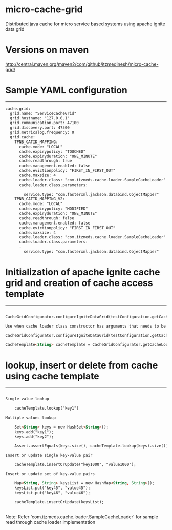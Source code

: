 # micro-cache-grid
Distributed java cache for micro service based systems using apache ignite data grid

# Versions on maven
http://central.maven.org/maven2/com/github/itzmedinesh/micro-cache-grid/

# Sample YAML configuration
***********************************
```html
cache.grid:
  grid.name: "ServiceCacheGrid"
  grid.hostname: "127.0.0.1"
  grid.communication.port: 47100
  grid.discovery.port: 47500
  grid.metricslog.frequency: 0
  grid.cache:
    TPNB_CATID_MAPPING:
      cache.mode: "LOCAL"
      cache.expirypolicy: "TOUCHED"
      cache.expiryduration: "ONE_MINUTE"
      cache.readthrough: true
      cache.management.enabled: false
      cache.evictionpolicy: "FIRST_IN_FIRST_OUT"
      cache.maxsize: 4
      cache.loader.class: "com.itzmeds.cache.loader.SampleCacheLoader"
      cache.loader.class.parameters:
      -
        service.type: "com.fasterxml.jackson.databind.ObjectMapper"
    TPNB_CATID_MAPPING_V2:
      cache.mode: "LOCAL"
      cache.expirypolicy: "MODIFIED"
      cache.expiryduration: "ONE_MINUTE"
      cache.readthrough: false
      cache.management.enabled: false
      cache.evictionpolicy: "FIRST_IN_FIRST_OUT"
      cache.maxsize: 4
      cache.loader.class: "com.itzmeds.cache.loader.SampleCacheLoader"
      cache.loader.class.parameters:
      -
        service.type: "com.fasterxml.jackson.databind.ObjectMapper"
```

# Initialization of apache ignite cache grid and creation of cache access template
************************************************************************************
```html

CacheGridConfigurator.configureIgniteDataGrid(testConfiguration.getCacheGridConfig());

Use when cache loader class constructor has arguments that needs to be fetched from factory classes or DI containers 

CacheGridConfigurator.configureIgniteDataGrid(testConfiguration.getCacheGridConfig(), new ServiceFactoryTestImpl());

CacheTemplate<String> cacheTemplate = CacheGridConfigurator.getCacheLookupTemplate("TPNB_CATID_MAPPING");

```

# lookup, insert or delete from cache using cache template
**********************************************************
```html

Single value lookup

	cacheTemplate.lookup("key1")
	
Multiple values lookup	

	Set<String> keys = new HashSet<String>();
	keys.add("key1");
	keys.add("key2");
	
	Assert.assertEquals(keys.size(), cacheTemplate.lookup(keys).size());

Insert or update single key-value pair

	cacheTemplate.insertOrUpdate("key1000", "value1000");

Insert or update set of key-value pairs

	Map<String, String> keysList = new HashMap<String, String>();
	keysList.put("key45", "value45");
	keysList.put("key46", "value46");
	
	cacheTemplate.insertOrUpdate(keysList);	
									
```

Note: Refer 'com.itzmeds.cache.loader.SampleCacheLoader' for sample read through cache loader implementation
